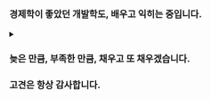 ### 경제학이 좋았던 개발학도, 배우고 익히는 중입니다. </br>

<details>
<summary></summary>
</br>
세종대학교 경제통상학과 (2015/03 ~ 2019/02) </br>
SGI서울보증보험 인턴 (2017/12 ~ 2018/06) </br>
금융권 취업 준비기 (2019/03 ~ 2022/12) </br>
</br>
국비 지원 멀티캠퍼스 풀스택 개발자 과정 13회차 (2023/03 ~ )
</br>  
</details>

### 늦은 만큼, 부족한 만큼, 채우고 또 채우겠습니다. </br>
### 고견은 항상 감사합니다.
</br>


